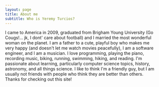 ```yaml
---
layout: page
title: About me
subtitle: Who is Yeremy Turcios?
---
```


I came to America in 2009, graduated from Brigham Young University (Go Cougs!... jk, I dont' care about football)
and I married the most wonderful woman on the planet. I am a father to a cute, playful boy who makes me very happy
(and doesn't let me watch movies peacefully), I am a software engineer, and I am a musician. I love programming,
playing the piano, recording music, biking, running, swimming, hiking, and reading. I'm passionate about learning,
particularly computer science topics, history, astronomy, and all things science. I like to think I'm a friendly guy,
but I am usually not friends with people who think they are better than others. Thanks for checking out this site!
